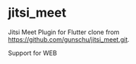 # jitsi_meet

Jitsi Meet Plugin for Flutter clone from https://github.com/gunschu/jitsi_meet.git.

Support for WEB


